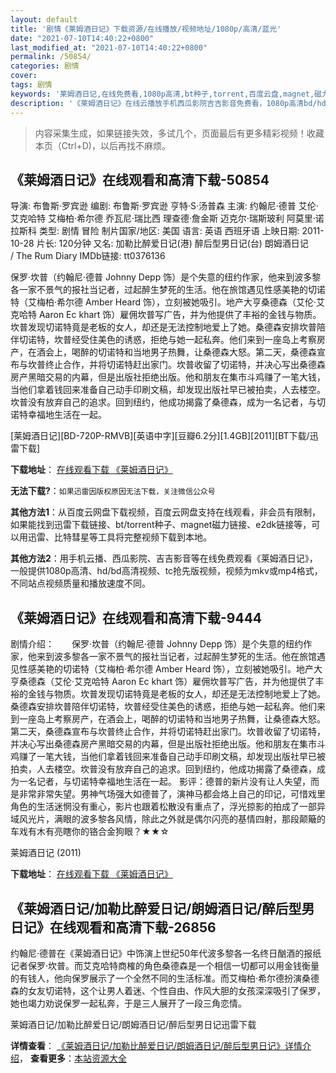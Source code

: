 ```yaml
---
layout: default
title: '剧情《莱姆酒日记》下载资源/在线播放/视频地址/1080p/高清/蓝光'
date: "2021-07-10T14:40:22+0800"
last_modified_at: "2021-07-10T14:40:22+0800"
permalink: /50854/
categories: 剧情
cover:
tags: 剧情
keywords: '莱姆酒日记,在线免费看,1080p高清,bt种子,torrent,百度云盘,magnet,磁力链,迅雷下载资源'
description: '《莱姆酒日记》在线云播放手机西瓜影院吉吉影音免费看，1080p高清bd/hd未删减完整版和tc抢先枪版，mkv/mp4格式，附带bt/torrent种子、magnet/磁力链、百度云盘、网盘资源迅雷下载链接'
---
```


>内容采集生成，如果链接失效，多试几个，页面最后有更多精彩视频！收藏本页（Ctrl+D)，以后再找不麻烦。


## 《莱姆酒日记》在线观看和高清下载-50854

导演: 布鲁斯·罗宾逊 编剧: 布鲁斯·罗宾逊 亨特·S·汤普森 主演: 约翰尼·德普 艾伦·艾克哈特 艾梅柏·希尔德 乔瓦尼·瑞比西 理查德·詹金斯 迈克尔·瑞斯玻利 阿莫里·诺拉斯科 类型: 剧情 冒险 制片国家/地区: 美国 语言: 英语 西班牙语 上映日期: 2011-10-28 片长: 120分钟 又名: 加勒比醉爱日记(港) 醉后型男日记(台) 朗姆酒日记 / The Rum Diary IMDb链接: tt0376136

保罗·坎普（约翰尼·德普 Johnny Depp 饰）是个失意的纽约作家，他来到波多黎各一家不景气的报社当记者，过起醉生梦死的生活。他在旅馆遇见性感美艳的切诺特（艾梅柏·希尔德 Amber Heard 饰），立刻被她吸引。地产大亨桑德森（艾伦·艾克哈特 Aaron Ec khart 饰）雇佣坎普写广告，并为他提供了丰裕的金钱与物质。坎普发现切诺特竟是老板的女人，却还是无法控制地爱上了她。桑德森安排坎普陪伴切诺特，坎普经受住美色的诱惑，拒绝与她一起私奔。他们来到一座岛上考察房产，在酒会上，喝醉的切诺特和当地男子热舞，让桑德森大怒。第二天，桑德森宣布与坎普终止合作，并将切诺特赶出家门。坎普收留了切诺特，并决心写出桑德森房产黑暗交易的内幕，但是出版社拒绝出版。他和朋友在集市斗鸡赚了一笔大钱，当他们拿着钱回来准备自己动手印刷文稿，却发现出版社早已被拍卖，人去楼空。坎普没有放弃自己的追求。回到纽约，他成功揭露了桑德森，成为一名记者，与切诺特幸福地生活在一起。


[莱姆酒日记][BD-720P-RMVB][英语中字][豆瓣6.2分][1.4GB][2011][BT下载/迅雷下载]

**下载地址**： [在线观看下载 《莱姆酒日记》](https://www.btdx8.com/torrent/the_rum_diary_2011.html) 


**无法下载?**：`如果迅雷因版权原因无法下载，关注微信公众号 `

**其他方法1**：从百度云网盘下载视频，百度云网盘支持在线观看，非会员有限制，如果能找到迅雷下载链接、bt/torrent种子、magnet磁力链接、e2dk链接等，可以用迅雷、比特彗星等工具将完整视频下载到本地。

**其他方法2**：用手机云播、西瓜影院、吉吉影音等在线免费观看《莱姆酒日记》，一般提供1080p高清、hd/bd高清视频、tc抢先版视频，视频为mkv或mp4格式，不同站点视频质量和播放速度不同。


## 《莱姆酒日记》在线观看和高清下载-9444

剧情介绍：　　保罗·坎普（约翰尼·德普 Johnny Depp 饰）是个失意的纽约作家，他来到波多黎各一家不景气的报社当记者，过起醉生梦死的生活。他在旅馆遇见性感美艳的切诺特（艾梅柏·希尔德 Amber Heard 饰），立刻被她吸引。地产大亨桑德森（艾伦·艾克哈特 Aaron Ec khart 饰）雇佣坎普写广告，并为他提供了丰裕的金钱与物质。坎普发现切诺特竟是老板的女人，却还是无法控制地爱上了她。桑德森安排坎普陪伴切诺特，坎普经受住美色的诱惑，拒绝与她一起私奔。他们来到一座岛上考察房产，在酒会上，喝醉的切诺特和当地男子热舞，让桑德森大怒。第二天，桑德森宣布与坎普终止合作，并将切诺特赶出家门。坎普收留了切诺特，并决心写出桑德森房产黑暗交易的内幕，但是出版社拒绝出版。他和朋友在集市斗鸡赚了一笔大钱，当他们拿着钱回来准备自己动手印刷文稿，却发现出版社早已被拍卖，人去楼空。坎普没有放弃自己的追求。回到纽约，他成功揭露了桑德森，成为一名记者，与切诺特幸福地生活在一起。  影评：德普的新片没有让人失望，而是非常非常失望。男神气场强大如德普了，演神马都会烙上自己的印记，可惜戏里角色的生活迷惘没有重心，影片也跟着松散没有重点了，浮光掠影的拍成了一部异域风光片，满眼的波多黎各风情，除此之外就是偶尔闪亮的基情四射，那段颠簸的车戏有木有亮瞎你的铬合金狗眼？★★☆


莱姆酒日记 (2011)

**下载地址**： [在线观看下载 《莱姆酒日记》](https://www.btbtdy.me/btdy/dy9466.html) 


## 《莱姆酒日记/加勒比醉爱日记/朗姆酒日记/醉后型男日记》在线观看和高清下载-26856

约翰尼&middot;德普在《莱姆酒日记》中饰演上世纪50年代波多黎各一名终日酗酒的报纸记者保罗&middot;坎普。而艾克哈特商榷的角色桑德森是一个相信一切都可以用金钱衡量的有钱人，他向保罗展示了一个全然不同的生活标准。而艾梅柏·希尔德扮演桑德森的女友切诺特，这个让男人着迷、个性自由、作风大胆的女孩深深吸引了保罗，她也竭力劝说保罗一起私奔，于是三人展开了一段三角恋情。


莱姆酒日记/加勒比醉爱日记/朗姆酒日记/醉后型男日记迅雷下载

**详情查看**： [《莱姆酒日记/加勒比醉爱日记/朗姆酒日记/醉后型男日记》详情介绍](/movie/26856/)， **查看更多**：[本站资源大全](/movie/t/all/)

